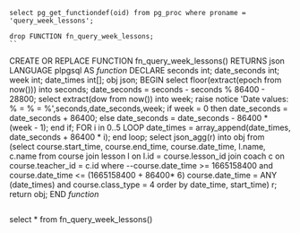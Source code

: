 ```
select pg_get_functiondef(oid) from pg_proc where proname = 'query_week_lessons';
```

```
drop FUNCTION fn_query_week_lessons;
``                

```
CREATE OR REPLACE FUNCTION fn_query_week_lessons()
    RETURNS json
    LANGUAGE plpgsql
AS
$function$
DECLARE
    seconds      int;
    date_seconds int;
    week         int;
    date_times   int[];
    obj          json;
BEGIN
    select floor(extract(epoch from now())) into seconds;
    date_seconds = seconds - seconds % 86400 - 28800;
    select extract(dow from now()) into week;
    raise notice 'Date values: % = % = %',seconds,date_seconds,week;
    if week = 0 then
        date_seconds = date_seconds + 86400;
    else
        date_seconds = date_seconds - 86400 * (week - 1);
    end if;
    FOR i in 0..5
        LOOP
            date_times = array_append(date_times, date_seconds + 86400 * i);
        end loop;
    select json_agg(r) into obj
    from (select course.start_time,
                 course.end_time,
                 course.date_time,
                 l.name,
                 c.name
          from course
                   join lesson l on l.id = course.lesson_id
                   join coach c on course.teacher_id = c.id
          where
            --course.date_time >= 1665158400 and course.date_time <= (1665158400 + 86400* 6)
              course.date_time = ANY (date_times)
            and course.class_type = 4
          order by date_time, start_time) r;
    return obj;
END
$function$
```

```
select * from fn_query_week_lessons()
```
                


                
